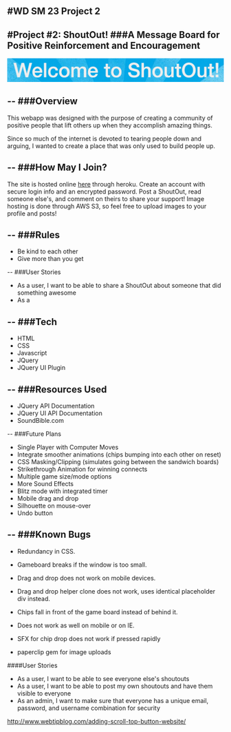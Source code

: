 #**WD SM 23 Project 2**
--
#Project #2: **ShoutOut!**
###A Message Board for Positive Reinforcement and Encouragement
--
![](app/assets/images/welcome.png)

--
###Overview
--
This webapp was designed with the purpose of creating a community of positive people that lift others up when they accomplish amazing things. 

Since so much of the internet is devoted to tearing people down and arguing, I wanted to create a place that was only used to build people up.

--
###How May I Join?
--
The site is hosted online [here](https://fierce-hollows-46180.herokuapp.com/) through heroku. Create an account with secure login info and an encrypted password. Post a ShoutOut, read someone else's, and comment on theirs to share your support! Image hosting is done through AWS S3, so feel free to upload images to your profile and posts!

--
###Rules
--
* Be kind to each other
* Give more than you get

--
###User Stories
* As a user, I want to be able to share a ShoutOut about someone that did something awesome
* As a

--
###Tech
--
* HTML
* CSS
* Javascript
* JQuery
* JQuery UI Plugin

--
###Resources Used
--
* JQuery API Documentation
* JQuery UI API Documentation
* SoundBible.com

--
###Future Plans
* Single Player with Computer Moves
* Integrate smoother animations (chips bumping into each other on reset)
* CSS Masking/Clipping (simulates going between the sandwich boards)
* Strikethrough Animation for winning connects
* Multiple game size/mode options
* More Sound Effects
* Blitz mode with integrated timer
* Mobile drag and drop
* Silhouette on mouse-over
* Undo button

--
###Known Bugs
--
* Redundancy in CSS.
* Gameboard breaks if the window is too small.
* Drag and drop does not work on mobile devices.
* Drag and drop helper clone does not work, uses identical placeholder div instead.
* Chips fall in front of the game board instead of behind it.
* Does not work as well on mobile or on IE.
* SFX for chip drop does not work if pressed rapidly

* paperclip gem for image uploads


####User Stories
* As a user, I want to be able to see everyone else's shoutouts
* As a user, I want to be able to post my own shoutouts and have them visible to everyone
* As an admin, I want to make sure that everyone has a unique email, password, and username combination for security



http://www.webtipblog.com/adding-scroll-top-button-website/
